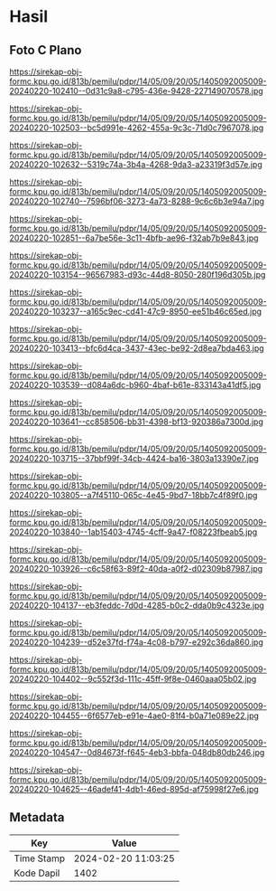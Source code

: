 # Hasil

## Foto C Plano

https://sirekap-obj-formc.kpu.go.id/813b/pemilu/pdpr/14/05/09/20/05/1405092005009-20240220-102410--0d31c9a8-c795-436e-9428-227149070578.jpg

https://sirekap-obj-formc.kpu.go.id/813b/pemilu/pdpr/14/05/09/20/05/1405092005009-20240220-102503--bc5d991e-4262-455a-9c3c-71d0c7967078.jpg

https://sirekap-obj-formc.kpu.go.id/813b/pemilu/pdpr/14/05/09/20/05/1405092005009-20240220-102632--5319c74a-3b4a-4268-9da3-a23319f3d57e.jpg

https://sirekap-obj-formc.kpu.go.id/813b/pemilu/pdpr/14/05/09/20/05/1405092005009-20240220-102740--7596bf06-3273-4a73-8288-9c6c6b3e94a7.jpg

https://sirekap-obj-formc.kpu.go.id/813b/pemilu/pdpr/14/05/09/20/05/1405092005009-20240220-102851--6a7be56e-3c11-4bfb-ae96-f32ab7b9e843.jpg

https://sirekap-obj-formc.kpu.go.id/813b/pemilu/pdpr/14/05/09/20/05/1405092005009-20240220-103154--96567983-d93c-44d8-8050-280f196d305b.jpg

https://sirekap-obj-formc.kpu.go.id/813b/pemilu/pdpr/14/05/09/20/05/1405092005009-20240220-103237--a165c9ec-cd41-47c9-8950-ee51b46c65ed.jpg

https://sirekap-obj-formc.kpu.go.id/813b/pemilu/pdpr/14/05/09/20/05/1405092005009-20240220-103413--bfc6d4ca-3437-43ec-be92-2d8ea7bda463.jpg

https://sirekap-obj-formc.kpu.go.id/813b/pemilu/pdpr/14/05/09/20/05/1405092005009-20240220-103539--d084a6dc-b960-4baf-b61e-833143a41df5.jpg

https://sirekap-obj-formc.kpu.go.id/813b/pemilu/pdpr/14/05/09/20/05/1405092005009-20240220-103641--cc858506-bb31-4398-bf13-920386a7300d.jpg

https://sirekap-obj-formc.kpu.go.id/813b/pemilu/pdpr/14/05/09/20/05/1405092005009-20240220-103715--37bbf99f-34cb-4424-ba16-3803a13390e7.jpg

https://sirekap-obj-formc.kpu.go.id/813b/pemilu/pdpr/14/05/09/20/05/1405092005009-20240220-103805--a7f45110-065c-4e45-9bd7-18bb7c4f89f0.jpg

https://sirekap-obj-formc.kpu.go.id/813b/pemilu/pdpr/14/05/09/20/05/1405092005009-20240220-103840--1ab15403-4745-4cff-9a47-f08223fbeab5.jpg

https://sirekap-obj-formc.kpu.go.id/813b/pemilu/pdpr/14/05/09/20/05/1405092005009-20240220-103926--c6c58f63-89f2-40da-a0f2-d02309b87987.jpg

https://sirekap-obj-formc.kpu.go.id/813b/pemilu/pdpr/14/05/09/20/05/1405092005009-20240220-104137--eb3feddc-7d0d-4285-b0c2-dda0b9c4323e.jpg

https://sirekap-obj-formc.kpu.go.id/813b/pemilu/pdpr/14/05/09/20/05/1405092005009-20240220-104239--d52e37fd-f74a-4c08-b797-e292c36da860.jpg

https://sirekap-obj-formc.kpu.go.id/813b/pemilu/pdpr/14/05/09/20/05/1405092005009-20240220-104402--9c552f3d-111c-45ff-9f8e-0460aaa05b02.jpg

https://sirekap-obj-formc.kpu.go.id/813b/pemilu/pdpr/14/05/09/20/05/1405092005009-20240220-104455--6f6577eb-e91e-4ae0-81f4-b0a71e089e22.jpg

https://sirekap-obj-formc.kpu.go.id/813b/pemilu/pdpr/14/05/09/20/05/1405092005009-20240220-104547--0d84673f-f645-4eb3-bbfa-048db80db246.jpg

https://sirekap-obj-formc.kpu.go.id/813b/pemilu/pdpr/14/05/09/20/05/1405092005009-20240220-104625--46adef41-4db1-46ed-895d-af75998f27e6.jpg


## Metadata

| Key        | Value               |
| ---------- | ------------------- |
| Time Stamp | 2024-02-20 11:03:25 |
| Kode Dapil | 1402                |



